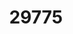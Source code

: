 ---
title: '29775'
categories:
  - PDL2
description: Use the main features and functions of a web authoring and design tool to createa website
pdf: 'https://www.nzqa.govt.nz/nqfdocs/units/pdf/29775.pdf'
level: '2'
credits: '3'
assessment: Internal
---